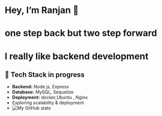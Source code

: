 # Hey, I’m Ranjan 👋
# one step back but two step forward
# I really like backend development
## 🚀 Tech Stack in progress
- **Backend:** Node.js, Express
- **Database:** MySQL, Sequelize
- **Deployment:** docker,Ubuntu , Nginx
-  Exploring scalability & deployment
-  ![My GitHub stats](https://github-readme-stats.vercel.app/api?username=Sanu-Ranjan&show_icons=true&theme=dark)
